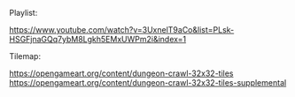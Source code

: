 Playlist:

https://www.youtube.com/watch?v=3UxnelT9aCo&list=PLsk-HSGFjnaGQq7ybM8Lgkh5EMxUWPm2i&index=1


Tilemap: 

https://opengameart.org/content/dungeon-crawl-32x32-tiles
https://opengameart.org/content/dungeon-crawl-32x32-tiles-supplemental

